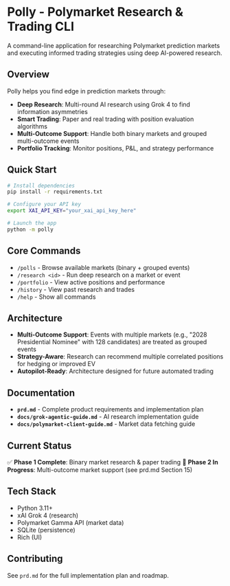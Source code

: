 # Polly - Polymarket Research & Trading CLI

A command-line application for researching Polymarket prediction markets and executing informed trading strategies using deep AI-powered research.

## Overview

Polly helps you find edge in prediction markets through:
- **Deep Research**: Multi-round AI research using Grok 4 to find information asymmetries
- **Smart Trading**: Paper and real trading with position evaluation algorithms
- **Multi-Outcome Support**: Handle both binary markets and grouped multi-outcome events
- **Portfolio Tracking**: Monitor positions, P&L, and strategy performance

## Quick Start

```bash
# Install dependencies
pip install -r requirements.txt

# Configure your API key
export XAI_API_KEY="your_xai_api_key_here"

# Launch the app
python -m polly
```

## Core Commands

- `/polls` - Browse available markets (binary + grouped events)
- `/research <id>` - Run deep research on a market or event
- `/portfolio` - View active positions and performance
- `/history` - View past research and trades
- `/help` - Show all commands

## Architecture

- **Multi-Outcome Support**: Events with multiple markets (e.g., "2028 Presidential Nominee" with 128 candidates) are treated as grouped events
- **Strategy-Aware**: Research can recommend multiple correlated positions for hedging or improved EV
- **Autopilot-Ready**: Architecture designed for future automated trading

## Documentation

- **`prd.md`** - Complete product requirements and implementation plan
- **`docs/grok-agentic-guide.md`** - AI research implementation guide
- **`docs/polymarket-client-guide.md`** - Market data fetching guide

## Current Status

✅ **Phase 1 Complete**: Binary market research & paper trading
🚧 **Phase 2 In Progress**: Multi-outcome market support (see prd.md Section 15)

## Tech Stack

- Python 3.11+
- xAI Grok 4 (research)
- Polymarket Gamma API (market data)
- SQLite (persistence)
- Rich (UI)

## Contributing

See `prd.md` for the full implementation plan and roadmap.
